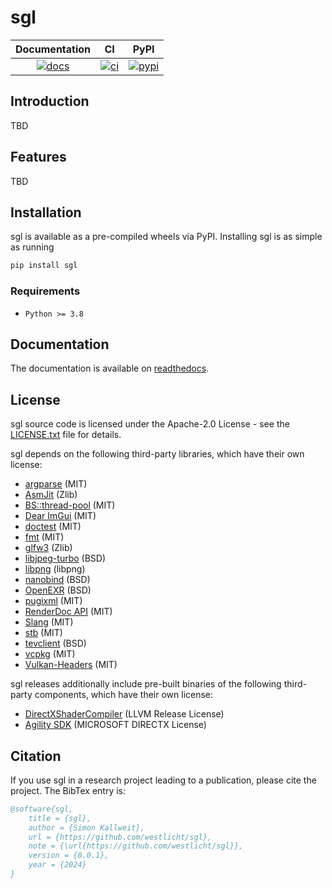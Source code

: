 # sgl

|  Documentation  |      CI       |      PyPI       |
| :-------------: | :-----------: | :-------------: |
| [![docs][1]][2] | [![ci][3]][4] | [![pypi][5]][6] |

[1]: https://readthedocs.org/projects/sgl/badge/?version=stable
[2]: https://sgl.readthedocs.io/en/stable/
[3]: https://github.com/westlicht/sgl/workflows/CI/badge.svg
[4]: https://github.com/westlicht/sgl/actions
[5]: https://img.shields.io/pypi/v/sgl.svg?color=green
[6]: https://pypi.org/pypi/sgl


## Introduction

TBD

## Features

TBD

## Installation

sgl is available as a pre-compiled wheels via PyPI. Installing sgl is as simple as running

```bash
pip install sgl
```

### Requirements

- `Python >= 3.8`

## Documentation

The documentation is available on [readthedocs][2].

## License

sgl source code is licensed under the Apache-2.0 License - see the [LICENSE.txt](LICENSE.txt) file for details.

sgl depends on the following third-party libraries, which have their own license:

- [argparse](https://github.com/p-ranav/argparse) (MIT)
- [AsmJit](https://github.com/asmjit/asmjit) (Zlib)
- [BS::thread-pool](https://github.com/bshoshany/thread-pool) (MIT)
- [Dear ImGui](https://github.com/ocornut/imgui) (MIT)
- [doctest](https://github.com/doctest/doctest) (MIT)
- [fmt](https://fmt.dev/latest/index.html) (MIT)
- [glfw3](https://www.glfw.org/) (Zlib)
- [libjpeg-turbo](https://libjpeg-turbo.org/) (BSD)
- [libpng](http://www.libpng.org/pub/png/libpng.html) (libpng)
- [nanobind](https://github.com/wjakob/nanobind) (BSD)
- [OpenEXR](https://openexr.com/en/latest/) (BSD)
- [pugixml](https://pugixml.org/) (MIT)
- [RenderDoc API](https://github.com/baldurk/renderdoc) (MIT)
- [Slang](https://github.com/shader-slang/slang) (MIT)
- [stb](https://github.com/nothings/stb) (MIT)
- [tevclient](https://github.com/skallweitNV/tevclient) (BSD)
- [vcpkg](https://vcpkg.io/en/) (MIT)
- [Vulkan-Headers](https://github.com/KhronosGroup/Vulkan-Headers) (MIT)

sgl releases additionally include pre-built binaries of the following third-party components, which have their own license:

- [DirectXShaderCompiler](https://github.com/microsoft/DirectXShaderCompiler) (LLVM Release License)
- [Agility SDK](https://devblogs.microsoft.com/directx/directx12agility) (MICROSOFT DIRECTX License)

## Citation

If you use sgl in a research project leading to a publication, please cite the project. The BibTex entry is:

```bibtex
@software{sgl,
    title = {sgl},
    author = {Simon Kallweit},
    url = {https://github.com/westlicht/sgl},
    note = {\url{https://github.com/westlicht/sgl}},
    version = {0.0.1},
    year = {2024}
}
```
